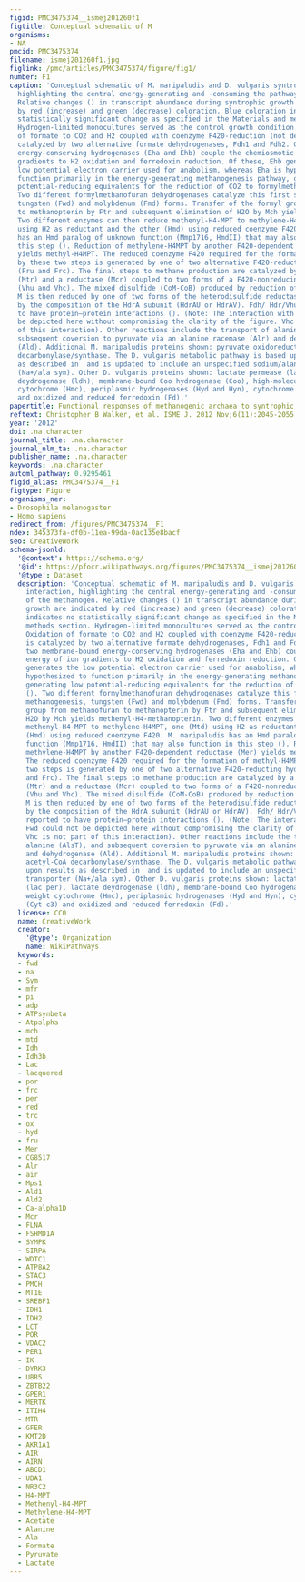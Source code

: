 ```yaml
---
figid: PMC3475374__ismej201260f1
figtitle: Conceptual schematic of M
organisms:
- NA
pmcid: PMC3475374
filename: ismej201260f1.jpg
figlink: /pmc/articles/PMC3475374/figure/fig1/
number: F1
caption: 'Conceptual schematic of M. maripaludis and D. vulgaris syntrophic interaction,
  highlighting the central energy-generating and -consuming the pathways of the methanogen.
  Relative changes () in transcript abundance during syntrophic growth are indicated
  by red (increase) and green (decrease) coloration. Blue coloration indicates no
  statistically significant change as specified in the Materials and methods section.
  Hydrogen-limited monocultures served as the control growth condition. Oxidation
  of formate to CO2 and H2 coupled with coenzyme F420-reduction (not depicted) is
  catalyzed by two alternative formate dehydrogenases, Fdh1 and Fdh2. One of two membrane-bound
  energy-conserving hydrogenases (Eha and Ehb) couple the chemiosmotic energy of ion
  gradients to H2 oxidation and ferredoxin reduction. Of these, Ehb generates the
  low potential electron carrier used for anabolism, whereas Eha is hypothesized to
  function primarily in the energy-generating methanogenesis pathway, generating low
  potential-reducing equivalents for the reduction of CO2 to formylmethanofuran ().
  Two different formylmethanofuran dehydrogenases catalyze this first step in methanogenesis,
  tungsten (Fwd) and molybdenum (Fmd) forms. Transfer of the formyl group from methanofuran
  to methanopterin by Ftr and subsequent elimination of H2O by Mch yields methenyl-H4-methanopterin.
  Two different enzymes can then reduce methenyl-H4-MPT to methylene-H4MPT, one (Mtd)
  using H2 as reductant and the other (Hmd) using reduced coenzyme F420. M. maripaludis
  has an Hmd paralog of unknown function (Mmp1716, HmdII) that may also function in
  this step (). Reduction of methylene-H4MPT by another F420-dependent reductase (Mer)
  yields methyl-H4MPT. The reduced coenzyme F420 required for the formation of methyl-H4MPT
  by these two steps is generated by one of two alternative F420-reducting hydrogenase
  (Fru and Frc). The final steps to methane production are catalyzed by a methyl transferase
  (Mtr) and a reductase (Mcr) coupled to two forms of a F420-nonreducing hydrogenase
  (Vhu and Vhc). The mixed disulfide (CoM-CoB) produced by reduction of methyl coenzyme
  M is then reduced by one of two forms of the heterodisulfide reductase determined
  by the composition of the HdrA subunit (HdrAU or HdrAV). Fdh/ Hdr/Vhu/ Fwd are reported
  to have protein–protein interactions (). (Note: The interaction with Fwd could not
  be depicted here without compromising the clarity of the figure. Vhc is not part
  of this interaction). Other reactions include the transport of alanine (AlsT), and
  subsequent coversion to pyruvate via an alanine racemase (Alr) and dehydrogenase
  (Ald). Additional M. maripaludis proteins shown: pyruvate oxidoreductase, acetyl-CoA
  decarbonylase/synthase. The D. vulgaris metabolic pathway is based upon results
  as described in  and is updated to include an unspecified sodium/alanine transporter
  (Na+/ala sym). Other D. vulgaris proteins shown: lactate permease (lac per), lactate
  deydrogenase (ldh), membrane-bound Coo hydrogenase (Coo), high-molecular weight
  cytochrome (Hmc), periplasmic hydrogenases (Hyd and Hyn), cytochrome c3 (Cyt c3)
  and oxidized and reduced ferredoxin (Fd).'
papertitle: Functional responses of methanogenic archaea to syntrophic growth.
reftext: Christopher B Walker, et al. ISME J. 2012 Nov;6(11):2045-2055.
year: '2012'
doi: .na.character
journal_title: .na.character
journal_nlm_ta: .na.character
publisher_name: .na.character
keywords: .na.character
automl_pathway: 0.9295461
figid_alias: PMC3475374__F1
figtype: Figure
organisms_ner:
- Drosophila melanogaster
- Homo sapiens
redirect_from: /figures/PMC3475374__F1
ndex: 345373fa-df0b-11ea-99da-0ac135e8bacf
seo: CreativeWork
schema-jsonld:
  '@context': https://schema.org/
  '@id': https://pfocr.wikipathways.org/figures/PMC3475374__ismej201260f1.html
  '@type': Dataset
  description: 'Conceptual schematic of M. maripaludis and D. vulgaris syntrophic
    interaction, highlighting the central energy-generating and -consuming the pathways
    of the methanogen. Relative changes () in transcript abundance during syntrophic
    growth are indicated by red (increase) and green (decrease) coloration. Blue coloration
    indicates no statistically significant change as specified in the Materials and
    methods section. Hydrogen-limited monocultures served as the control growth condition.
    Oxidation of formate to CO2 and H2 coupled with coenzyme F420-reduction (not depicted)
    is catalyzed by two alternative formate dehydrogenases, Fdh1 and Fdh2. One of
    two membrane-bound energy-conserving hydrogenases (Eha and Ehb) couple the chemiosmotic
    energy of ion gradients to H2 oxidation and ferredoxin reduction. Of these, Ehb
    generates the low potential electron carrier used for anabolism, whereas Eha is
    hypothesized to function primarily in the energy-generating methanogenesis pathway,
    generating low potential-reducing equivalents for the reduction of CO2 to formylmethanofuran
    (). Two different formylmethanofuran dehydrogenases catalyze this first step in
    methanogenesis, tungsten (Fwd) and molybdenum (Fmd) forms. Transfer of the formyl
    group from methanofuran to methanopterin by Ftr and subsequent elimination of
    H2O by Mch yields methenyl-H4-methanopterin. Two different enzymes can then reduce
    methenyl-H4-MPT to methylene-H4MPT, one (Mtd) using H2 as reductant and the other
    (Hmd) using reduced coenzyme F420. M. maripaludis has an Hmd paralog of unknown
    function (Mmp1716, HmdII) that may also function in this step (). Reduction of
    methylene-H4MPT by another F420-dependent reductase (Mer) yields methyl-H4MPT.
    The reduced coenzyme F420 required for the formation of methyl-H4MPT by these
    two steps is generated by one of two alternative F420-reducting hydrogenase (Fru
    and Frc). The final steps to methane production are catalyzed by a methyl transferase
    (Mtr) and a reductase (Mcr) coupled to two forms of a F420-nonreducing hydrogenase
    (Vhu and Vhc). The mixed disulfide (CoM-CoB) produced by reduction of methyl coenzyme
    M is then reduced by one of two forms of the heterodisulfide reductase determined
    by the composition of the HdrA subunit (HdrAU or HdrAV). Fdh/ Hdr/Vhu/ Fwd are
    reported to have protein–protein interactions (). (Note: The interaction with
    Fwd could not be depicted here without compromising the clarity of the figure.
    Vhc is not part of this interaction). Other reactions include the transport of
    alanine (AlsT), and subsequent coversion to pyruvate via an alanine racemase (Alr)
    and dehydrogenase (Ald). Additional M. maripaludis proteins shown: pyruvate oxidoreductase,
    acetyl-CoA decarbonylase/synthase. The D. vulgaris metabolic pathway is based
    upon results as described in  and is updated to include an unspecified sodium/alanine
    transporter (Na+/ala sym). Other D. vulgaris proteins shown: lactate permease
    (lac per), lactate deydrogenase (ldh), membrane-bound Coo hydrogenase (Coo), high-molecular
    weight cytochrome (Hmc), periplasmic hydrogenases (Hyd and Hyn), cytochrome c3
    (Cyt c3) and oxidized and reduced ferredoxin (Fd).'
  license: CC0
  name: CreativeWork
  creator:
    '@type': Organization
    name: WikiPathways
  keywords:
  - fwd
  - na
  - Sym
  - mfr
  - pi
  - adp
  - ATPsynbeta
  - Atpalpha
  - mch
  - mtd
  - Idh
  - Idh3b
  - Lac
  - lacquered
  - por
  - frc
  - per
  - red
  - trc
  - ox
  - hyd
  - fru
  - Mer
  - CG8517
  - Alr
  - air
  - Mps1
  - Ald1
  - Ald2
  - Ca-alpha1D
  - Mcr
  - FLNA
  - FSHMD1A
  - SYMPK
  - SIRPA
  - WDTC1
  - ATP8A2
  - STAC3
  - PMCH
  - MT1E
  - SREBF1
  - IDH1
  - IDH2
  - LCT
  - POR
  - VDAC2
  - PER1
  - IK
  - DYRK3
  - UBR5
  - ZBTB22
  - GPER1
  - MERTK
  - ITIH4
  - MTR
  - GFER
  - KMT2D
  - AKR1A1
  - AIR
  - AIRN
  - ABCD1
  - UBA1
  - NR3C2
  - H4-MPT
  - Methenyl-H4-MPT
  - Methylene-H4-MPT
  - Acetate
  - Alanine
  - Ala
  - Formate
  - Pyruvate
  - Lactate
---
```

